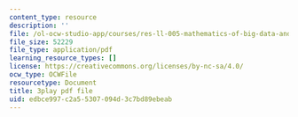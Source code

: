 ```yaml
---
content_type: resource
description: ''
file: /ol-ocw-studio-app/courses/res-ll-005-mathematics-of-big-data-and-machine-learning-january-iap-2020/edbce997c2a55307094d3c7bd89ebeab_P5SjikeOHr0.pdf
file_size: 52229
file_type: application/pdf
learning_resource_types: []
license: https://creativecommons.org/licenses/by-nc-sa/4.0/
ocw_type: OCWFile
resourcetype: Document
title: 3play pdf file
uid: edbce997-c2a5-5307-094d-3c7bd89ebeab
---
```

